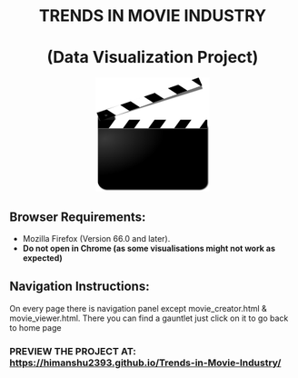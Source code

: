 <div align="center">

# TRENDS IN MOVIE INDUSTRY
# (Data Visualization Project)

<img src="img/movie_cut.png" width="200px" height="200px"></img> 

</div>

Browser Requirements:
--------------------- 
* Mozilla Firefox (Version 66.0 and later).  
* **Do not open in Chrome (as some visualisations might not work as expected)**

Navigation Instructions:
------------------------
On every page there is navigation panel except movie_creator.html & movie_viewer.html. There you can find a gauntlet just click on 
it to go back to home page
	
	
### PREVIEW THE PROJECT AT:  https://himanshu2393.github.io/Trends-in-Movie-Industry/
